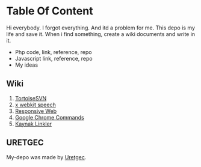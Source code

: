 Table Of Content
=============

Hi everybody. I forgot everything. And itd a problem for me. This depo is my life and save it. When i find something, create a wiki documents and write in it.

* Php code, link, reference, repo
* Javascript link, reference, repo
* My ideas

Wiki
-----
1. [TortoiseSVN](https://github.com/uretgec/my-depo/wiki/TortoiseSVN)
2. [x webkit speech](https://github.com/uretgec/my-depo/wiki/x-webkit-speech)
3. [Responsive Web](https://github.com/uretgec/my-depo/wiki/Responsive-Web)
4. [Google Chrome Commands](https://github.com/uretgec/my-depo/wiki/Google-Chrome-Commands)
5. [Kaynak Linkler](https://github.com/uretgec/my-depo/wiki/Kaynak-Linkler)

URETGEC
-----
My-depo was made by [Uretgec](http://www.uretgec.com). 

